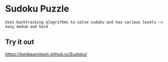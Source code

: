 # Sudoku Puzzle

`Uses backtracking alogrithms to solve sudoku and has various levels -> easy medum and hard`

## Try it out

 https://belikeamitesh.github.io/Sudoku/
